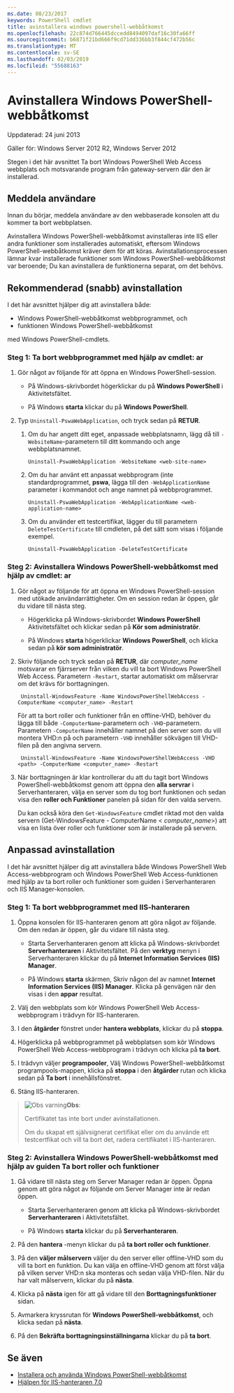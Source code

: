 ```yaml
---
ms.date: 08/23/2017
keywords: PowerShell cmdlet
title: avinstallera windows powershell-webbåtkomst
ms.openlocfilehash: 22c874d766445dccedd8494097daf16c30fa66ff
ms.sourcegitcommit: b6871f21bd666f9cd71dd336bb3f844cf472b56c
ms.translationtype: MT
ms.contentlocale: sv-SE
ms.lasthandoff: 02/03/2019
ms.locfileid: "55688163"
---
```

# <a name="uninstall-windows-powershell-web-access"></a>Avinstallera Windows PowerShell-webbåtkomst

Uppdaterad: 24 juni 2013

Gäller för: Windows Server 2012 R2, Windows Server 2012

Stegen i det här avsnittet Ta bort Windows PowerShell Web Access webbplats och motsvarande program från gateway-servern där den är installerad.

## <a name="notify-users"></a>Meddela användare

Innan du börjar, meddela användare av den webbaserade konsolen att du kommer ta bort webbplatsen.

Avinstallera Windows PowerShell-webbåtkomst avinstalleras inte IIS eller andra funktioner som installerades automatiskt, eftersom Windows PowerShell-webbåtkomst kräver dem för att köras.
Avinstallationsprocessen lämnar kvar installerade funktioner som Windows PowerShell-webbåtkomst var beroende; Du kan avinstallera de funktionerna separat, om det behövs.

## <a name="recommended-quick-uninstallation"></a>Rekommenderad (snabb) avinstallation

I det här avsnittet hjälper dig att avinstallera både:

- Windows PowerShell-webbåtkomst webbprogrammet, och
- funktionen Windows PowerShell-webbåtkomst

med Windows PowerShell-cmdlets.

### <a name="step-1-delete-the-web-application-using-cmdlets"></a>Steg 1: Ta bort webbprogrammet med hjälp av cmdlet: ar

1. Gör något av följande för att öppna en Windows PowerShell-session.

    -   På Windows-skrivbordet högerklickar du på **Windows PowerShell** i Aktivitetsfältet.

    -   På Windows **starta** klickar du på **Windows PowerShell**.

2. Typ `Uninstall-PswaWebApplication`, och tryck sedan på **RETUR**.
   1. Om du har angett ditt eget, anpassade webbplatsnamn, lägg då till `-WebsiteName`-parametern till ditt kommando och ange webbplatsnamnet.

        `Uninstall-PswaWebApplication -WebsiteName <web-site-name>`
   1. Om du har använt ett anpassat webbprogram (inte standardprogrammet, **pswa**, lägga till den `-WebApplicationName` parameter i kommandot och ange namnet på webbprogrammet.

        `Uninstall-PswaWebApplication -WebApplicationName <web-application-name>`
   1. Om du använder ett testcertifikat, lägger du till parametern `DeleteTestCertificate` till cmdleten, på det sätt som visas i följande exempel.

        `Uninstall-PswaWebApplication -DeleteTestCertificate`

### <a name="step-2-uninstall-windows-powershell-web-access-using-cmdlets"></a>Steg 2: Avinstallera Windows PowerShell-webbåtkomst med hjälp av cmdlet: ar

1. Gör något av följande för att öppna en Windows PowerShell-session med utökade användarrättigheter. Om en session redan är öppen, går du vidare till nästa steg.

    -   Högerklicka på Windows-skrivbordet **Windows PowerShell** Aktivitetsfältet och klickar sedan på **Kör som administratör**.

    -   På Windows **starta** högerklickar **Windows PowerShell**, och klicka sedan på **kör som administratör**.

1. Skriv följande och tryck sedan på **RETUR**, där *computer_name* motsvarar en fjärrserver från vilken du vill ta bort Windows PowerShell Web Access. Parametern `-Restart`, startar automatiskt om målservrar om det krävs för borttagningen.

        Uninstall-WindowsFeature -Name WindowsPowerShellWebAccess -ComputerName <computer_name> -Restart

    För att ta bort roller och funktioner från en offline-VHD, behöver du lägga till både `-ComputerName`-parametern och `-VHD`-parametern. Parametern `-ComputerName` innehåller namnet på den server som du vill montera VHD:n på och parametern `-VHD` innehåller sökvägen till VHD-filen på den angivna servern.

        Uninstall-WindowsFeature -Name WindowsPowerShellWebAccess -VHD <path> -ComputerName <computer_name> -Restart

1. När borttagningen är klar kontrollerar du att du tagit bort Windows PowerShell-webbåtkomst genom att öppna den **alla servrar** i Serverhanteraren, välja en server som du tog bort funktionen och sedan visa den **roller och Funktioner** panelen på sidan för den valda servern.

    Du kan också köra den `Get-WindowsFeature` cmdlet riktad mot den valda servern (Get-WindowsFeature - ComputerName &lt; *computer_name*&gt;) att visa en lista över roller och funktioner som är installerade på servern.

## <a name="custom-uninstallation"></a>Anpassad avinstallation

I det här avsnittet hjälper dig att avinstallera både Windows PowerShell Web Access-webbprogram och Windows PowerShell Web Access-funktionen med hjälp av ta bort roller och funktioner som guiden i Serverhanteraren och IIS Manager-konsolen.

### <a name="step-1-delete-the-web-application-using-iis-manager"></a>Steg 1: Ta bort webbprogrammet med IIS-hanteraren


1. Öppna konsolen för IIS-hanteraren genom att göra något av följande. Om den redan är öppen, går du vidare till nästa steg.

    -   Starta Serverhanteraren genom att klicka på Windows-skrivbordet **Serverhanteraren** i Aktivitetsfältet. På den **verktyg** menyn i Serverhanteraren klickar du på **Internet Information Services (IIS) Manager**.

    -   På Windows **starta** skärmen, Skriv någon del av namnet **Internet Information Services (IIS) Manager**. Klicka på genvägen när den visas i den **appar** resultat.

1. Välj den webbplats som kör Windows PowerShell Web Access-webbprogram i trädvyn för IIS-hanteraren.

1. I den **åtgärder** fönstret under **hantera webbplats**, klickar du på **stoppa**.

1. Högerklicka på webbprogrammet på webbplatsen som kör Windows PowerShell Web Access-webbprogram i trädvyn och klicka på **ta bort**.

1. I trädvyn väljer **programpooler**, Välj Windows PowerShell-webbåtkomst programpools-mappen, klicka på **stoppa** i den **åtgärder** rutan och klicka sedan på  **Ta bort** i innehållsfönstret.

1. Stäng IIS-hanteraren.

> ![Obs varning](images/SecurityNote.jpeg)**Obs**:
>
> Certifikatet tas inte bort under avinstallationen.
>
> Om du skapat ett självsignerat certifikat eller om du använde ett testcertfikat och vill ta bort det, radera certifikatet i IIS-hanteraren.

### <a name="step-2-uninstall-windows-powershell-web-access-using-the-remove-roles-and-features-wizard"></a>Steg 2: Avinstallera Windows PowerShell-webbåtkomst med hjälp av guiden Ta bort roller och funktioner

1. Gå vidare till nästa steg om Server Manager redan är öppen. Öppna genom att göra något av följande om Server Manager inte är redan öppen.

    -   Starta Serverhanteraren genom att klicka på Windows-skrivbordet **Serverhanteraren** i Aktivitetsfältet.

    -   På Windows **starta** klickar du på **Serverhanteraren**.

1. På den **hantera** -menyn klickar du på **ta bort roller och funktioner**.

1. På den **väljer målservern** väljer du den server eller offline-VHD som du vill ta bort en funktion. Du kan välja en offline-VHD genom att först välja på vilken server VHD:n ska monteras och sedan välja VHD-filen. När du har valt målservern, klickar du på **nästa**.

1. Klicka på **nästa** igen för att gå vidare till den **Borttagningsfunktioner** sidan.

1. Avmarkera kryssrutan för **Windows PowerShell-webbåtkomst**, och klicka sedan på **nästa**.

1. På den **Bekräfta borttagningsinställningarna** klickar du på **ta bort**.

## <a name="see-also"></a>Se även

- [Installera och använda Windows PowerShell-webbåtkomst](install-and-use-windows-powershell-web-access.md)
- [Hjälpen för IIS-hanteraren 7.0](https://technet.microsoft.com/library/cc732664.aspx)